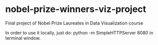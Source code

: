 # nobel-prize-winners-viz-project
Final project of Nobel Prize Laureates in Data Visualization course

In order to use it locally, just do: python -m SimpleHTTPServer 8080
in terminal window.
